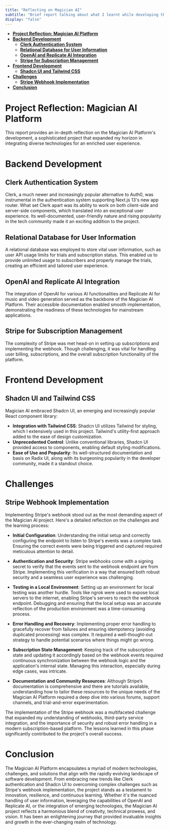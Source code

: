 ```yaml
---
title: "Reflecting on Magician AI"
subtitle: "Brief report talking about what I learnt while developing this platform"
display: "false"
---
```


- [**Project Reflection: Magician AI Platform**](#project-reflection-magician-ai-platform)
- [**Backend Development**](#backend-development)
	- [**Clerk Authentication System**](#clerk-authentication-system)
	- [**Relational Database for User Information**](#relational-database-for-user-information)
	- [**OpenAI and Replicate AI Integration**](#openai-and-replicate-ai-integration)
	- [**Stripe for Subscription Management**](#stripe-for-subscription-management)
- [**Frontend Development**](#frontend-development)
	- [**Shadcn UI and Tailwind CSS**](#shadcn-ui-and-tailwind-css)
- [**Challenges**](#challenges)
	- [**Stripe Webhook Implementation**](#stripe-webhook-implementation)
- [**Conclusion**](#conclusion)


# **Project Reflection: Magician AI Platform**

This report provides an in-depth reflection on the Magician AI Platform's development, a sophisticated project that expanded my horizon in integrating diverse technologies for an enriched user experience.

# **Backend Development**

## **Clerk Authentication System**
Clerk, a much newer and increasingly popular alternative to Auth0, was instrumental in the authentication system supporting Next.js 13's new app router. What set Clerk apart was its ability to work on both client-side and server-side components, which translated into an exceptional user experience. Its well-documented, user-friendly nature and rising popularity in the tech community made it an exciting addition to the project.

## **Relational Database for User Information**
A relational database was employed to store vital user information, such as user API usage limits for trials and subscription status. This enabled us to provide unlimited usage to subscribers and properly manage the trials, creating an efficient and tailored user experience.

## **OpenAI and Replicate AI Integration**
The integration of OpenAI for various AI functionalities and Replicate AI for music and video generation served as the backbone of the Magician AI Platform. Their accessible documentation enabled smooth implementation, demonstrating the readiness of these technologies for mainstream applications.

## **Stripe for Subscription Management**
The complexity of Stripe was met head-on in setting up subscriptions and implementing the webhook. Though challenging, it was vital for handling user billing, subscriptions, and the overall subscription functionality of the platform.

# **Frontend Development**

## **Shadcn UI and Tailwind CSS**
Magician AI embraced Shadcn UI, an emerging and increasingly popular React component library:

- **Integration with Tailwind CSS**: Shadcn UI utilizes Tailwind for styling, which I extensively used in this project. Tailwind's utility-first approach added to the ease of design customization.
- **Unprecedented Control**: Unlike conventional libraries, Shadcn UI provided access to components, enabling default styling modifications.
- **Ease of Use and Popularity**: Its well-structured documentation and basis on Radix UI, along with its burgeoning popularity in the developer community, made it a standout choice.

# **Challenges**

## **Stripe Webhook Implementation**
Implementing Stripe's webhook stood out as the most demanding aspect of the Magician AI project. Here's a detailed reflection on the challenges and the learning process:

- **Initial Configuration**: Understanding the initial setup and correctly configuring the endpoint to listen to Stripe's events was a complex task. Ensuring the correct events were being triggered and captured required meticulous attention to detail.

- **Authentication and Security**: Stripe webhooks come with a signing secret to verify that the events sent to the webhook endpoint are from Stripe. Implementing this verification in a way that ensured both robust security and a seamless user experience was challenging.

- **Testing in a Local Environment**: Setting up an environment for local testing was another hurdle. Tools like ngrok were used to expose local servers to the internet, enabling Stripe's servers to reach the webhook endpoint. Debugging and ensuring that the local setup was an accurate reflection of the production environment was a time-consuming process.

- **Error Handling and Recovery**: Implementing proper error handling to gracefully recover from failures and ensuring idempotency (avoiding duplicated processing) was complex. It required a well-thought-out strategy to handle potential scenarios where things might go wrong.

- **Subscription State Management**: Keeping track of the subscription state and updating it accordingly based on the webhook events required continuous synchronization between the webhook logic and the application's internal state. Managing this interaction, especially during edge cases, was intricate.

- **Documentation and Community Resources**: Although Stripe’s documentation is comprehensive and there are tutorials available, understanding how to tailor these resources to the unique needs of the Magician AI Platform required a deep dive into various forums, support channels, and trial-and-error experimentation.

The implementation of the Stripe webhook was a multifaceted challenge that expanded my understanding of webhooks, third-party service integration, and the importance of security and robust error handling in a modern subscription-based platform. The lessons learned in this phase significantly contributed to the project's overall success.

# **Conclusion**

The Magician AI Platform encapsulates a myriad of modern technologies, challenges, and solutions that align with the rapidly evolving landscape of software development. From embracing new trends like Clerk authentication and Shadcn UI to overcoming complex challenges such as Stripe's webhook implementation, the project stands as a testament to innovation, resilience, and continuous learning. Whether it's the nuanced handling of user information, leveraging the capabilities of OpenAI and Replicate AI, or the integration of emerging technologies, the Magician AI project reflects a harmonious blend of creativity, technical prowess, and vision. It has been an enlightening journey that provided invaluable insights and growth in the ever-changing realm of technology.